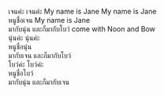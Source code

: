 เจนค่ะ เจนค่ะ My name is Jane My name is Jane  
หนูชื่อเจน My name is Jane  
มากับนุ่น และก็มากับโบว์ come with Noon and Bow  
นุ่นค่ะ นุ่นค่ะ  
หนูชื่อนุ่น  
มากับเจน และก็มากับโบว์  
โบว์ค่ะ โบว์ค่ะ  
หนูชื่อโบว์  
มากับนุ่น และก็มากับเจน  
